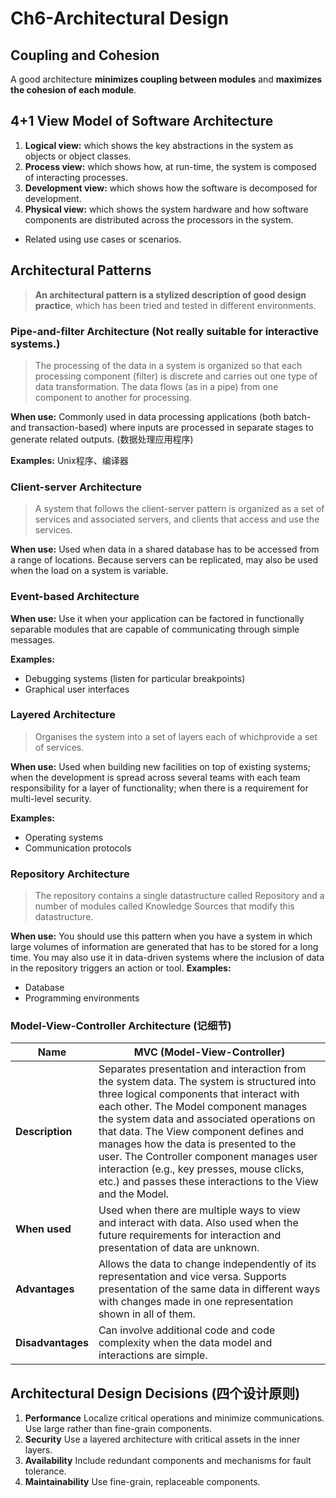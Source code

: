 # Ch6-Architectural Design

## Coupling and Cohesion
A good architecture **minimizes coupling between modules** and **maximizes the cohesion of each module**.
## 4+1 View Model of Software Architecture
1. **Logical view:** which shows the key abstractions in the system as objects or object classes.
2. **Process view:** which shows how, at run-time, the system is composed of interacting processes.
3. **Development view:** which shows how the software is decomposed for development.
4. **Physical view:** which shows the system hardware and how software components are distributed across the processors in the system.
- Related using use cases or scenarios.

## Architectural Patterns
>**An architectural pattern is a stylized description of good design practice**, which has been tried and tested in different environments.
### Pipe-and-filter Architecture (Not really suitable for interactive systems.)
>The  processing  of  the  data  in  a  system  is  organized  so  that  each processing  component  (filter)  is  discrete  and  carries  out  one  type  of data transformation. The data flows (as in a pipe) from one component to another for processing.

**When use:**
Commonly used in data processing applications (both  batch- and transaction-based)  where inputs are processed in separate stages to generate related outputs. (数据处理应用程序)

**Examples:** Unix程序、编译器

### Client-server Architecture
>A system that follows the client-server pattern is organized as a set of services and associated servers, and clients that access and use the services.

**When use:**
Used  when  data  in  a  shared  database  has  to  be  accessed  from  a range of locations. Because servers can be replicated, may also be used when the load on a system is variable.

### Event-based Architecture
**When use:**
Use it when your application can be factored in functionally separable modules that are capable of communicating through simple messages.

**Examples:**
- Debugging systems (listen for particular breakpoints)
- Graphical user interfaces

### Layered Architecture
>Organises the system into a set of layers each of whichprovide a set of services.

**When use:**
Used when building new facilities on top of existing systems; when the  development  is  spread  across  several  teams  with  each  team responsibility for a layer of functionality; when there is a requirement for multi-level security.

**Examples:**
- Operating systems
- Communication protocols

### Repository Architecture
>The repository contains a single datastructure called Repository and a number of modules called Knowledge Sources that modify this datastructure.

**When use:**
You  should  use  this  pattern  when  you  have  a  system  in  which  large volumes  of  information  are  generated  that  has  to  be  stored  for  a  long time.  You  may  also  use  it  in  data-driven  systems  where  the  inclusion  of data in the repository triggers an action or tool.
**Examples:**
- Database
- Programming environments

### Model-View-Controller Architecture (记细节)
| Name | MVC (Model-View-Controller) |
|----------|----------|
| **Description** | Separates presentation and interaction from the system data. The system is  structured  into  three  logical  components  that  interact  with  each  other. The Model component manages the system data and associated operations on that data. The View component defines and manages how the data is presented to the user. The Controller component manages user interaction  (e.g.,  key  presses,  mouse  clicks,  etc.)  and  passes  these interactions to the View and the Model. |
| **When used** | Used  when  there  are  multiple  ways  to  view  and  interact  with  data. Also used when the future requirements for interaction and presentation of data are unknown.  |
| **Advantages** | Allows  the  data  to  change  independently  of  its  representation  and  vice versa.  Supports  presentation  of  the  same  data  in  different  ways  with changes made in one representation shown in all of them. |
| **Disadvantages** | Can  involve  additional  code  and  code  complexity  when  the  data  model and interactions are simple. |

## Architectural Design Decisions (四个设计原则)
1. **Performance**
 Localize critical operations and minimize communications. Use large rather than fine-grain components.
2. **Security**
Use a layered architecture with critical assets in the inner layers.
3. **Availability**
Include redundant components and mechanisms for fault
tolerance.
4. **Maintainability**
Use fine-grain, replaceable components.
